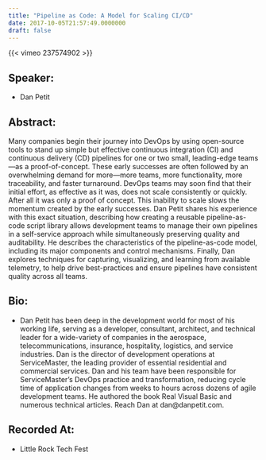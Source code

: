 ```yaml
---
title: "Pipeline as Code: A Model for Scaling CI/CD"
date: 2017-10-05T21:57:49.0000000
draft: false
---
```


{{< vimeo 237574902 >}}

## Speaker:

 - Dan Petit

## Abstract:

<p>Many companies begin their journey into DevOps by using open-source tools to stand up simple but effective continuous integration (CI) and continuous delivery (CD) pipelines for one or two small, leading-edge teams—as a proof-of-concept. These early successes are often followed by an overwhelming demand for more—more teams, more functionality, more traceability, and faster turnaround. DevOps teams may soon find that their initial effort, as effective as it was, does not scale consistently or quickly. After all it was only a proof of concept. This inability to scale slows the momentum created by the early successes. Dan Petit shares his experience with this exact situation, describing how creating a reusable pipeline-as-code script library allows development teams to manage their own pipelines in a self-service approach while simultaneously preserving quality and auditability. He describes the characteristics of the pipeline-as-code model, including its major components and control mechanisms. Finally, Dan explores techniques for capturing, visualizing, and learning from available telemetry, to help drive best-practices and ensure pipelines have consistent quality across all teams.</p>

## Bio:

 - <p>Dan Petit has been deep in the development world for most of his working life, serving as a developer, consultant, architect, and technical leader for a wide-variety of companies in the aerospace, telecommunications, insurance, hospitality, logistics, and service industries. Dan is the director of development operations at ServiceMaster, the leading provider of essential residential and commercial services. Dan and his team have been responsible for ServiceMaster’s DevOps practice and transformation, reducing cycle time of application changes from weeks to hours across dozens of agile development teams. He authored the book Real Visual Basic and numerous technical articles. Reach Dan at dan@danpetit.com.</p>

## Recorded At:

 - Little Rock Tech Fest

